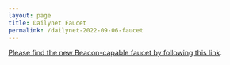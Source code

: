 ```yaml
---
layout: page
title: Dailynet Faucet
permalink: /dailynet-2022-09-06-faucet
---
```


[Please find the new Beacon-capable faucet by following this link](https://faucet.dailynet-2022-09-06.teztnets.xyz).
